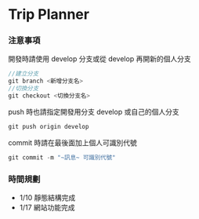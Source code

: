 # Trip Planner

### 注意事項

開發時請使用 develop 分支或從 develop 再開新的個人分支

```javascript
//建立分支
git branch <新增分支名>
//切換分支
git checkout <切換分支名>
```

push 時也請指定開發用分支 develop 或自己的個人分支

```javascript
git push origin develop
```

commit 時請在最後面加上個人可識別代號

```javascript
git commit -m "~訊息~ 可識別代號"
```

### 時間規劃

- 1/10 靜態結構完成
- 1/17 網站功能完成
